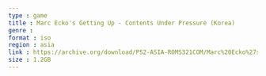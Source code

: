 ```yaml
---
type : game
title : Marc Ecko's Getting Up - Contents Under Pressure (Korea)
genre : 
format : iso
region : asia
link : https://archive.org/download/PS2-ASIA-ROMS321COM/Marc%20Ecko%27s%20Getting%20Up%20-%20Contents%20Under%20Pressure%20%28Korea%29.7z
size : 1.2GB
---
```

